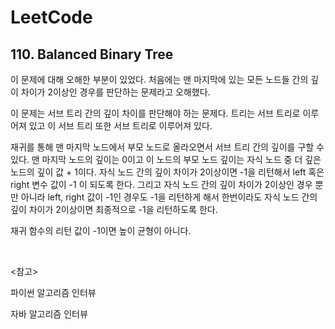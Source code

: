 # LeetCode

## 110. Balanced Binary Tree

이 문제에 대해 오해한 부분이 있었다. 처음에는 맨 마지막에 있는 모든 노드들 간의 깊이 차이가 2이상인 경우를 판단하는 문제라고 오해했다.

이 문제는 서브 트리 간의 깊이 차이를 판단해야 하는 문제다. 트리는 서브 트리로 이루어져 있고 이 서브 트리 또한 서브 트리로 이루어져 있다.

재귀를 통해 맨 마지막 노드에서 부모 노드로 올라오면서 서브 트리 간의 깊이를 구할 수 있다. 맨 마지막 노드의 깊이는 0이고 이 노드의 부모 노드 깊이는 자식 노드 중 더 깊은 노드의 깊이 값 + 1이다. 자식 노드 간의 깊이 차이가 2이상이면 -1을 리턴해서 left 혹은 right 변수 값이 -1 이 되도록 한다. 그리고 자식 노드 간의 깊이 차이가 2이상인 경우 뿐만 아니라 left, right 값이 -1인 경우도 -1을 리턴하게 해서 한번이라도 자식 노드 간의 깊이 차이가 2이상이면 최종적으로 -1을 리턴하도록 한다.

재귀 함수의 리턴 값이 -1이면 높이 균형이 아니다.

<br>

<참고>

파이썬 알고리즘 인터뷰

자바 알고리즘 인터뷰

